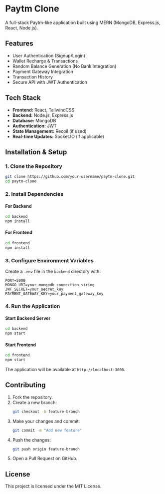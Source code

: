 # Paytm Clone

A full-stack Paytm-like application built using MERN (MongoDB, Express.js, React, Node.js).

## Features
- User Authentication (Signup/Login)
- Wallet Recharge & Transactions
- Random Balance Generation (No Bank Integration)
- Payment Gateway Integration
- Transaction History
- Secure API with JWT Authentication

## Tech Stack
- **Frontend:** React, TailwindCSS
- **Backend:** Node.js, Express.js
- **Database:** MongoDB
- **Authentication:** JWT
- **State Management:** Recoil (if used)
- **Real-time Updates:** Socket.IO (if applicable)

## Installation & Setup
### 1. Clone the Repository
```sh
git clone https://github.com/your-username/paytm-clone.git
cd paytm-clone
```

### 2. Install Dependencies
#### For Backend
```sh
cd backend
npm install
```
#### For Frontend
```sh
cd frontend
npm install
```

### 3. Configure Environment Variables
Create a `.env` file in the `backend` directory with:
```env
PORT=5000
MONGO_URI=your_mongodb_connection_string
JWT_SECRET=your_secret_key
PAYMENT_GATEWAY_KEY=your_payment_gateway_key
```

### 4. Run the Application
#### Start Backend Server
```sh
cd backend
npm start
```
#### Start Frontend
```sh
cd frontend
npm start
```

The application will be available at `http://localhost:3000`.

## Contributing
1. Fork the repository.
2. Create a new branch:
   ```sh
   git checkout -b feature-branch
   ```
3. Make your changes and commit:
   ```sh
   git commit -m "Add new feature"
   ```
4. Push the changes:
   ```sh
   git push origin feature-branch
   ```
5. Open a Pull Request on GitHub.

## License
This project is licensed under the MIT License.